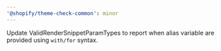 ```yaml
---
'@shopify/theme-check-common': minor
---
```


Update ValidRenderSnippetParamTypes to report when alias variable are provided using `with/for` syntax.

